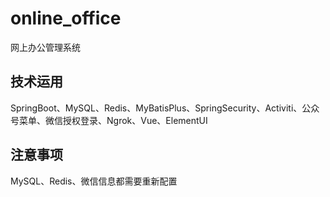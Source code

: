 # online_office
网上办公管理系统

## 技术运用
SpringBoot、MySQL、Redis、MyBatisPlus、SpringSecurity、Activiti、公众号菜单、微信授权登录、Ngrok、Vue、ElementUI

## 注意事项
MySQL、Redis、微信信息都需要重新配置
